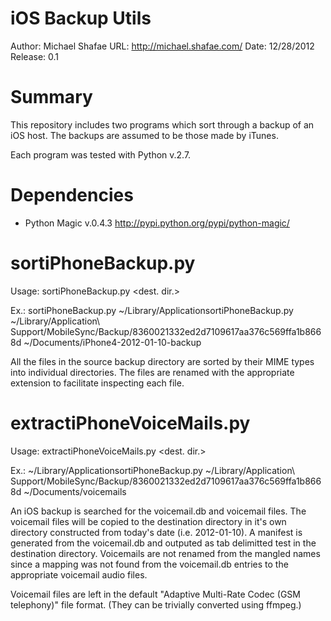 # iOS Backup Utils
Author: Michael Shafae
URL: <http://michael.shafae.com/>
Date: 12/28/2012
Release: 0.1

# Summary

This repository includes two programs which sort through a backup of an iOS host. The backups are assumed to be those made by iTunes.

Each program was tested with Python v.2.7.

# Dependencies

* Python Magic v.0.4.3 <http://pypi.python.org/pypi/python-magic/>

# sortiPhoneBackup.py

Usage: sortiPhoneBackup.py <iOS Backup> <dest. dir.>

Ex.: sortiPhoneBackup.py ~/Library/ApplicationsortiPhoneBackup.py ~/Library/Application\ Support/MobileSync/Backup/8360021332ed2d7109617aa376c569ffa1b8668d ~/Documents/iPhone4-2012-01-10-backup

All the files in the source backup directory are sorted by their MIME types into individual directories. The files are renamed with the appropriate extension to facilitate inspecting each file.

# extractiPhoneVoiceMails.py

Usage: extractiPhoneVoiceMails.py <iOS Backup> <dest. dir.>

Ex.: ~/Library/ApplicationsortiPhoneBackup.py ~/Library/Application\ Support/MobileSync/Backup/8360021332ed2d7109617aa376c569ffa1b8668d ~/Documents/voicemails

An iOS backup is searched for the voicemail.db and voicemail files. The voicemail files will be copied to the destination directory in it's own directory constructed from today's date (i.e. 2012-01-10). A manifest is generated from the voicemail.db and outputed as tab delimitted test in the destination directory. Voicemails are not renamed from the mangled names since a mapping was not found from the voicemail.db entries to the appropriate voicemail audio files.

Voicemail files are left in the default "Adaptive Multi-Rate Codec (GSM telephony)" file format. (They can be trivially converted using ffmpeg.)

